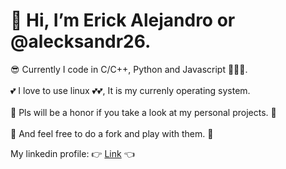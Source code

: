 # 👋 Hi, I’m Erick Alejandro or @alecksandr26.
:sunglasses: Currently I code in C/C++, Python and Javascript :eyes::eyes::eyes:. <br /><br />
:two_hearts: I love to use linux :two_hearts::two_hearts:, It is my currenly operating system. <br /><br />
:raised_hands: Pls will be a honor if you take a look at my personal projects. :raised_hands: <br /><br />
:runner: And feel free to do a fork and play with them. :runner: <br />

My linkedin profile: :point_right: [Link](https://www.linkedin.com/in/erick-alejandro-carrillo-lopez-988112219/) :point_left:


<!---
alecksandr26/alecksandr26 is a ✨ special ✨ repository because its `README.md` (this file) appears on your GitHub profile.
You can click the Preview link to take a look at your changes.
--->
